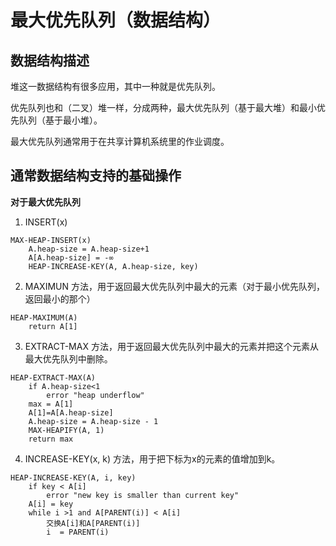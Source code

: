 最大优先队列（数据结构）
================

数据结构描述
----------------

堆这一数据结构有很多应用，其中一种就是优先队列。

优先队列也和（二叉）堆一样，分成两种，最大优先队列（基于最大堆）和最小优先队列（基于最小堆）。

最大优先队列通常用于在共享计算机系统里的作业调度。

通常数据结构支持的基础操作
-----------------------------

**对于最大优先队列**

1. INSERT(x) 

```
MAX-HEAP-INSERT(x)
	A.heap-size = A.heap-size+1
	A[A.heap-size] = -∞
	HEAP-INCREASE-KEY(A, A.heap-size, key)
```

2. MAXIMUN 方法，用于返回最大优先队列中最大的元素（对于最小优先队列，返回最小的那个）

```
HEAP-MAXIMUM(A)
	return A[1]
```

3. EXTRACT-MAX 方法，用于返回最大优先队列中最大的元素并把这个元素从最大优先队列中删除。

```
HEAP-EXTRACT-MAX(A)
	if A.heap-size<1
		error "heap underflow"
	max = A[1]
	A[1]=A[A.heap-size]
	A.heap-size = A.heap-size - 1
	MAX-HEAPIFY(A, 1)
	return max
```

4. INCREASE-KEY(x, k) 方法，用于把下标为x的元素的值增加到k。

```
HEAP-INCREASE-KEY(A, i, key)
	if key < A[i]
		error "new key is smaller than current key"
	A[i] = key
	while i >1 and A[PARENT(i)] < A[i]
		交换A[i]和A[PARENT(i)]
		i  = PARENT(i)
```